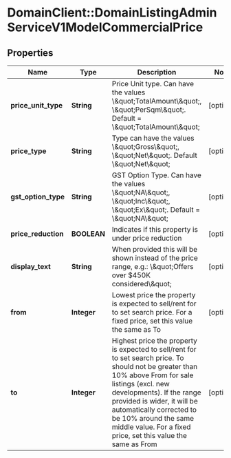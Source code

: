 # DomainClient::DomainListingAdminServiceV1ModelCommercialPrice

## Properties
Name | Type | Description | Notes
------------ | ------------- | ------------- | -------------
**price_unit_type** | **String** | Price Unit type. Can have the values \\\&quot;TotalAmount\\\&quot;, \\\&quot;PerSqm\\\&quot;. Default &#x3D; \\\&quot;TotalAmount\\\&quot; | [optional] 
**price_type** | **String** | Type can have the values \\\&quot;Gross\\\&quot;, \\\&quot;Net\\\&quot;. Default \\\&quot;Net\\\&quot; | [optional] 
**gst_option_type** | **String** | GST Option Type. Can have the values \\\&quot;NA\\\&quot;, \\\&quot;Inc\\\&quot;, \\\&quot;Ex\\\&quot;. Default &#x3D; \\\&quot;NA\\\&quot; | [optional] 
**price_reduction** | **BOOLEAN** | Indicates if this property is under price reduction | [optional] 
**display_text** | **String** | When provided this will be shown instead of the price range, e.g.: \\\&quot;Offers over $450K considered\\\&quot; | [optional] 
**from** | **Integer** | Lowest price the property is expected to sell/rent for to set search price. For a fixed price, set this value the same as To | [optional] 
**to** | **Integer** | Highest price the property is expected to sell/rent for to set search price. To should not be greater than 10% above From for sale listings (excl. new developments).               If the range provided is wider, it will be automatically corrected to be 10% around the same middle value.               For a fixed price, set this value the same as From | [optional] 


